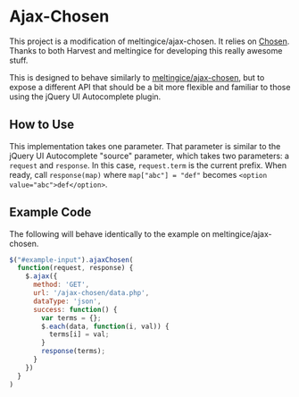 # Ajax-Chosen

This project is a modification of meltingice/ajax-chosen.  It relies on [Chosen](https://github.com/harvesthq/chosen).
Thanks to both Harvest and meltingice for developing this really awesome stuff.

This is designed to behave similarly to [meltingice/ajax-chosen](https://github.com/meltingice/ajax-chosen), but to expose a different
API that should be a bit more flexible and familiar to those using the jQuery UI Autocomplete
plugin.

## How to Use
	
This implementation takes one parameter.  That parameter is
similar to the jQuery UI Autocomplete "source" parameter,
which takes two parameters: a `request` and `response`.  In
this case, `request.term` is the current prefix.  When ready,
call `response(map)` where `map["abc"] = "def"` becomes
`<option value="abc">def</option>`.

## Example Code

The following will behave identically to the example on
meltingice/ajax-chosen.

``` js
$("#example-input").ajaxChosen(
  function(request, response) {
    $.ajax({
      method: 'GET',
      url: '/ajax-chosen/data.php',
      dataType: 'json',
      success: function() {
        var terms = {};
        $.each(data, function(i, val)) {
          terms[i] = val;
        }
        response(terms);
      }
    })
  }
)
```
